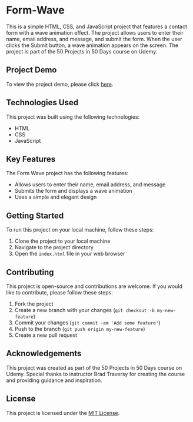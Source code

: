 # Form-Wave

This is a simple HTML, CSS, and JavaScript project that features a contact form with a wave animation effect. The project allows users to enter their name, email address, and message, and submit the form. When the user clicks the Submit button, a wave animation appears on the screen. The project is part of the 50 Projects in 50 Days course on Udemy.

## Project Demo

To view the project demo, please click [here](https://50projects50days.com/projects/form-wave/).

## Technologies Used

This project was built using the following technologies:

- HTML
- CSS
- JavaScript

## Key Features

The Form Wave project has the following features:

- Allows users to enter their name, email address, and message
- Submits the form and displays a wave animation
- Uses a simple and elegant design

## Getting Started

To run this project on your local machine, follow these steps:

1. Clone the project to your local machine
2. Navigate to the project directory
3. Open the `index.html` file in your web browser

## Contributing

This project is open-source and contributions are welcome. If you would like to contribute, please follow these steps:

1. Fork the project
2. Create a new branch with your changes (`git checkout -b my-new-feature`)
3. Commit your changes (`git commit -am 'Add some feature'`)
4. Push to the branch (`git push origin my-new-feature`)
5. Create a new pull request

## Acknowledgements

This project was created as part of the 50 Projects in 50 Days course on Udemy. Special thanks to instructor Brad Traversy for creating the course and providing guidance and inspiration.

## License

This project is licensed under the [MIT License](https://opensource.org/licenses/MIT).
